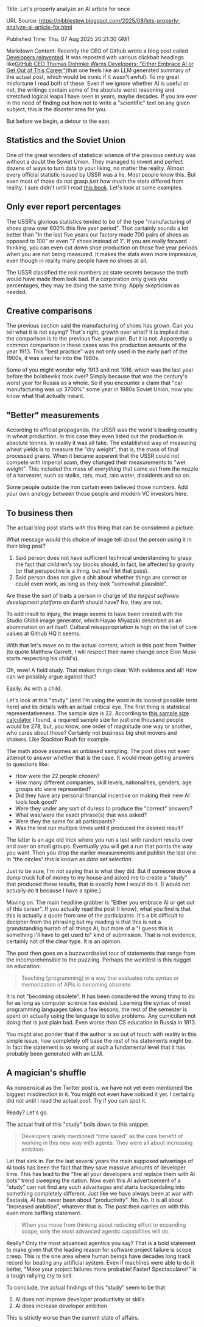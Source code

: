 Title: Let's properly analyze an AI article for once

URL Source: https://nibblestew.blogspot.com/2025/08/lets-properly-analyze-ai-article-for.html

Published Time: Thu, 07 Aug 2025 20:21:30 GMT

Markdown Content:
Recently the CEO of Github wrote a blog post called [Developers reinvented](https://ashtom.github.io/developers-reinvented). It was reposted with various clickbait headings like[GitHub CEO Thomas Dohmke Warns Developers: "Either Embrace AI or Get Out of This Career"](https://www.finalroundai.com/blog/github-ceo-thomas-dohmke-warns-developers-embrace-ai-or-quit)(that one feels like an LLM generated summary of the actual post, which would be ironic if it wasn't awful). To my great misfortune I read both of these. Even if we ignore whether AI is useful or not, the writings contain some of the absolute worst reasoning and stretched logical leaps I have seen in years, maybe decades. If you are ever in the need of finding out how not to write a "scientific" text on any given subject, this is the disaster area for you.

But before we begin, a detour to the east.

Statistics and the Soviet Union
-------------------------------

One of the great wonders of statistical science of the previous century was without a doubt the Soviet Union. They managed to invent and perfect dozens of ways to turn data to your liking, no matter the reality. Almost every official statistic issued by USSR was a lie. Most people know this. But even most of those do not grasp _just how much_ the stats differed from reality. I sure didn't until I read [this book](https://www.goodreads.com/book/show/39679779-empire-of-the-absurd). Let's look at some examples.

Only ever report percentages
----------------------------

The USSR's glorious statistics tended to be of the type "manufacturing of shoes grew over 600% this five year period". That certainly sounds a lot better than "In the last five years our factory made 700 pairs of shoes as opposed to 100" or even "7 shoes instead of 1". If you are really forward thinking, you can even cut down shoe production on those five year periods when you are not being measured. It makes the stats even more impressive, even though in reality many people have no shoes at all.

The USSR classified the real numbers as state secrets because the truth would have made them look bad. If a corporation only gives you percentages, they may be doing the same thing. Apply skepticism as needed.

Creative comparisons
--------------------

The previous section said the manufacturing of shoes has grown. Can you tell what it is not saying? That's right, growth over what? It is implied that the comparison is to the previous five year plan. But it is not. Apparently a common comparison in these cases was the production amounts of the year 1913. This "best practice" was not only used in the early part of the 1900s, it was used far into the 1980s.

Some of you might wonder why 1913 and not 1916, which was the last year before the bolsheviks took over? Simply because that was the century's worst year for Russia as a whole. So if you encounter a claim that "car manufacturing was up 3700%" some year in 1980s Soviet Union, now you know what that actually meant.

"Better" measurements
---------------------

According to official propaganda, the USSR was the world's leading country in wheat production. In this case they even listed out the production in absolute tonnes. In reality it was all fake. The established way of measuring wheat yields is to measure the "dry weight", that is, the mass of final processed grains. When it became apparent that the USSR could not compete with imperial scum, they changed their measurements to "wet weight". This included the mass of _everything_ that came out from the nozzle of a harvester, such as stalks, rats, mud, rain water, dissidents and so on.

Some people outside the iron curtain even believed those numbers. Add your own analogy between those people and modern VC investors here.

To business then
----------------

The actual blog post starts with this thing that can be considered a picture.

[](https://blogger.googleusercontent.com/img/b/R29vZ2xl/AVvXsEjnvKIDpXIXw4sobIuJol13Nyvo2k3lS465_e8v-HNDYAR0pMz653j2pKgenz8pJodfFpqdJaAT-N68z-M_REejgPWmv9z0j87EqFsQ6prRY_u8AezZKHjpvbvXvMx2fgOd3B9HqUeIumtRiaZFDRZJwERKKr0Q-zHq83XD6T2nrPbo1VwyTLPlBqzg01Q/s720/reinvented.png)

What message would this choice of image tell about the person using it in their blog post?

1.   Said person does not have sufficient technical understanding to grasp the fact that children's toy blocks should, in fact, be affected by gravity (or that perspective is a thing, but we'll let that pass).
2.   Said person does not give a shit about whether things are correct or could even work, as long as they look "somewhat plausible".

Are these the sort of traits a person in charge of _the largest software development platform on Earth_ should have? No, they are not.

To add insult to injury, the image seems to have been created with the Studio Ghibli image generator, which Hayao Miyazaki described as an abomination on art itself. Cultural misappropriation is high on the list of core values at Github HQ it seems.

With that let's move on to the actual content, which is this post from Twitter (to quote Matthew Garrett, I will respect their name change once Elon Musk starts respecting his child's).

[](https://blogger.googleusercontent.com/img/b/R29vZ2xl/AVvXsEgt9Ybd7z0kDtsXvmnc398YA5WEL1wzhJm7zvZMY8N68ms8UfUBkIvrz0upLIlZzPAAYytcOyE84bEoCCFA_lxafqrOTDKpGZtQD9IqYeIZsBgj_F_YBCtW6MEsZsfemMvAb4B2shrZHywPf5da8cyB3MYuYJF4EcFhqu_1j4nAhvanCQPi4fE5Is7mNCg/s808/evidence.png)

Oh, wow! A field study. That makes things clear. With evidence and all! How can we possibly argue against that?

Easily. As with a child.

Let's look at this "study" (and I'm using the word in its loosest possible term here) and its details with an actual critical eye. The first thing is statistical representativeness. The sample size is 22. According to [this sample size calculator](http://www.raosoft.com/samplesize.html) I found, a required sample size for just one thousand people would be 278, but, you know, one order of magnitude one way or another, who cares about those? Certainly not business big shot movers and shakers. Like Stockton Rush for example.

The math above assumes an unbiased sampling. The post does not even attempt to answer whether that is the case. It would mean getting answers to questions like:

*   How were the 22 people chosen?
*   How many different companies, skill levels, nationalities, genders, age groups etc were represented?
*   Did they have any personal financial incentive on making their new AI tools look good?
*   Were they under any sort of duress to produce the "correct" answers?
*   What was/were the exact phrase(s) that was asked?
*   Were they the same for all participants?
*   Was the test run multiple times until it produced the desired result?

The latter is an age old trick where you run a test with random results over and over on small groups. Eventually you will get a run that points the way you want. Then you drop the earlier measurements and publish the last one. In "the circles" this is known as _data set selection_.

Just to be sure, I'm _not_ saying that is what they did. But if someone drove a dump truck full of money to my house and asked me to create a "study" that produced these results, that is exactly how I would do it. (I would not actually do it because I have a spine.)

Moving on. The main headline grabber is "Either you embrace AI or get out of this career". If you actually read the post (I know), what you find is that this is actually a quote from one of the participants. It's a bit difficult to decipher from the phrasing but my reading is that this is not a grandstanding hurrah of all things AI, but more of a "I guess this is something I'll have to get used to" kind of submission. That is not evidence, certainly not of the clear type. It is an opinion.

The post then goes on a buzzwordsalad tour of statements that range from the incomprehensible to the puzzling. Perhaps the weirdest is this nugget on education:

> Teaching [programming] in a way that evaluates rote syntax or memorization of APIs is becoming obsolete.

It is not "becoming obsolete". It has been considered the wrong thing to do for as long as computer science has existed. Learning the syntax of most programming languages takes a few lessons, the rest of the semester is spent on actually using the language to solve problems. Any curriculum not doing that is just plain bad. Even worse than CS education in Russia in 1913.

You might also ponder that if the author is _so_ out of touch with reality in this simple issue, how completely off base the rest of his statements might be. In fact the statement is so wrong at such a fundamental level that it has probably been generated with an LLM.

A magician's shuffle
--------------------

As nonsensical as the Twitter post is, we have not yet even mentioned the biggest misdirection in it. You might not even have noticed it yet. I certainly did not until I read the actual post. Try if you can spot it.

Ready? Let's go.

The actual fruit of this "study" boils down to this snippet.

> Developers rarely mentioned “time saved” as the core benefit of working in this new way with agents. They were all about increasing ambition.

Let that sink in. For the last several years the main supposed advantage of AI tools has been the fact that they save massive amounts of developer time. This has lead to the "fire all your developers and replace them with AI bots" trend sweeping the nation. Now even this AI advertisement of a "study" can not find any such advantages and starts backpedaling into something completely different. Just like we have always been at war with Eastasia, AI has never been about "productivity". No. No. It is all about "increased ambition", whatever that is. The post then carries on with this even more baffling statement.

> When you move from thinking about reducing effort to expanding scope, only the most advanced agentic capabilities will do.

Really? Only the most advanced agentics you say? That is a bold statement to make given that the leading reason for software project failure is scope creep. This is the one area where human beings have decades long track record for beating any artificial system. Even if machines were able to do it better, "Make your project failures more probable! Faster! Spectacularer!" is a tough rallying cry to sell.

To conclude, the actual findings of this "study" seem to be that:

1.   AI does not improve developer productivity or skills
2.   AI does increase developer ambition

This is strictly worse than the current state of affairs.
